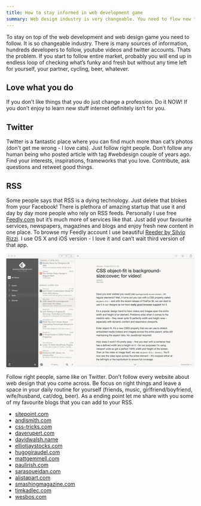 ```yaml
---
title: How to stay informed in web development game
summary: Web design industry is very changeable. You need to flow new trends, frameworks, methodologies, concepts and standards to stay in the game. That’s how I do it.
---
```


To stay on top of the web development and web design game you need to follow. It is so changeable industry. There is many sources of information, hundreds developers to follow, youtube videos and twitter accounts. Thats the problem. If you start to follow entire market, probably you will end up in endless loop of checking what’s funky and fresh but without any time left for yourself, your partner, cycling, beer, whatever.

## Love what you do

If you don’t like things that you do just change a profession. Do it NOW! If you don’t enjoy to learn new stuff internet definitely isn’t for you.

## Twitter

Twitter is a fantastic place where you can find much more than cat’s photos (don't get me wrong - I love cats). Just follow right people. Don’t follow any human being who posted article with tag #webdesign couple of years ago. Find your interests, inspirations, frameworks that you love. Contribute, ask questions and retweet good things.

## RSS

Some people says that RSS is a dying technology. Just delete that blokes from your Facebook! There is plethora of amazing startup that use it and day by day more people who rely on RSS feeds. Personally I use free [Feedly.com](http://feedly.com/i/welcome) but it’s much more of services like that. Just add your favourite services, newspapers, magazines and blogs and enjoy fresh new content in one place. To browse my Feedly account I use beautiful [Reeder by Silvio Rizzi](http://reederapp.com/). I use OS X and iOS version - I love it and can’t wait third version of that app.

![Reeder for Mac OS X](2015-04-16-1.jpg)

Follow right people, same like on Twitter. Don’t follow every website about web design that you come across. Be focus on right things and leave a space in your daily routine for yourself (friends, music, girlfriend/boyfriend, wife/husband, cat/dog, beer). As a ending point let me share with you some of my favourite blogs that you can add to your RSS.

- [sitepoint.com](http://www.sitepoint.com/)
- [andismith.com](http://www.andismith.com/)
- [css-tricks.com](https://css-tricks.com/)
- [daverupert.com](http://daverupert.com/)
- [davidwalsh.name](http://davidwalsh.name/)
- [elliotjaystocks.com](http://www.elliotjaystocks.com/)
- [hugogiraudel.com](http://hugogiraudel.com/)
- [mattgemmell.com](http://mattgemmell.com/)
- [paulirish.com](http://www.paulirish.com/)
- [sarasoueidan.com](http://sarasoueidan.com/)
- [alistapart.com](http://alistapart.com/)
- [smashingmagazine.com](http://www.smashingmagazine.com/)
- [timkadlec.com](http://timkadlec.com/)
- [wesbos.com](http://wesbos.com/)
